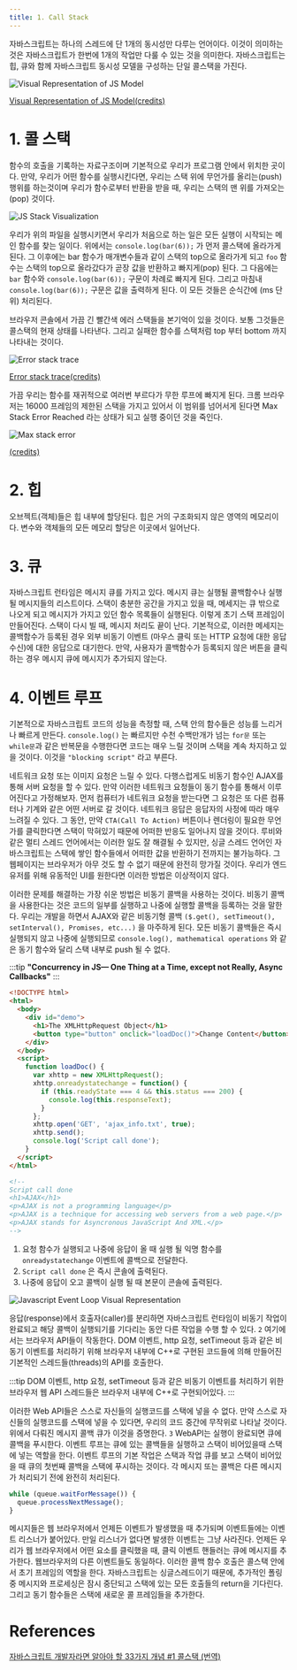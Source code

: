 ```yaml
---
title: 1. Call Stack
---
```


자바스크립트는 하나의 스레드에 단 1개의 동시성만 다루는 언어이다. 이것이 의미하는 것은 자바스크립트가 한번에 1개의 작업만 다룰 수 있는 것을 의미한다. 자바스크립트는 힙, 큐와 함께 자바스크립트 동시성 모델을 구성하는 단일 콜스택을 가진다.

![Visual Representation of JS Model](../../images/visual-representation-of-js-model.png)

[Visual Representation of JS Model(credits)](https://developer.mozilla.org/en-US/docs/Web/JavaScript/EventLoop)

# 1. 콜 스택

함수의 호출을 기록하는 자료구조이며 기본적으로 우리가 프로그램 안에서 위치한 곳이다. 만약, 우리가 어떤 함수를 실행시킨다면, 우리는 스택 위에 무언가를 올리는(push) 행위를 하는것이며 우리가 함수로부터 반환을 받을 때, 우리는 스택의 맨 위를 가져오는(pop) 것이다.

![JS Stack Visualization](../../images/js-stack-visualization.gif)

우리가 위의 파일을 실행시키면서 우리가 처음으로 하는 일은 모든 실행이 시작되는 메인 함수를 찾는 일이다. 위에서는 `console.log(bar(6));` 가 먼저 콜스택에 올라가게 된다. 그 이후에는 bar 함수가 매개변수들과 같이 스택의 top으로 올라가게 되고 `foo` 함수는 스택의 top으로 올라갔다가 곧장 값을 반환하고 빠지게(pop) 된다. 그 다음에는 `bar` 함수와 `console.log(bar(6));` 구문이 차례로 빠지게 된다. 그리고 마침내 `console.log(bar(6));` 구문은 값을 출력하게 된다. 이 모든 것들은 순식간에 (ms 단위) 처리된다.

브라우저 콘솔에서 가끔 긴 빨간색 에러 스택들을 본기억이 있을 것이다. 보통 그것들은 콜스택의 현재 상태를 나타낸다. 그리고 실패한 함수를 스택처럼 top 부터 bottom 까지 나타내는 것이다.

![Error stack trace](../../images/error-stack-trace.png)

[Error stack trace(credits)](https://www.youtube.com/watch?v=8aGhZQkoFbQ)

가끔 우리는 함수를 재귀적으로 여러번 부르다가 무한 루프에 빠지게 된다. 크롬 브라우저는 16000 프레임의 제한된 스택을 가지고 있어서 이 범위를 넘어서게 된다면 Max Stack Error Reached 라는 상태가 되고 실행 중이던 것을 죽인다.

![Max stack error](../../images/max-stack-error.png)

[(credits)](https://www.youtube.com/watch?v=8aGhZQkoFbQ)

# 2. 힙

오브젝트(객체)들은 힙 내부에 할당된다. 힙은 거의 구조화되지 않은 영역의 메모리이다. 변수와 객체들의 모든 메모리 할당은 이곳에서 일어난다.

# 3. 큐

자바스크립트 런타임은 메시지 큐를 가지고 있다. 메시지 큐는 실행될 콜백함수나 실행될 메시지들의 리스트이다. 스택이 충분한 공간을 가지고 있을 때, 메세지는 큐 밖으로 나오게 되고 메시지가 가지고 있던 함수 목록들이 실행된다. 이렇게 초기 스택 프레임이 만들어진다. 스택이 다시 빌 때, 메시지 처리도 끝이 난다. 기본적으로, 이러한 메세지는 콜백함수가 등록된 경우 외부 비동기 이벤트 (마우스 클릭 또는 HTTP 요청에 대한 응답 수신)에 대한 응답으로 대기한다. 만약, 사용자가 콜백함수가 등록되지 않은 버튼을 클릭하는 경우 메시지 큐에 메시지가 추가되지 않는다.

# 4. 이벤트 루프

기본적으로 자바스크립트 코드의 성능을 측정할 때, 스택 안의 함수들은 성능를 느리거나 빠르게 만든다. `console.log()` 는 빠르지만 수천 수백만개가 넘는 `for문` 또는 `while문`과 같은 반복문을 수행한다면 코드는 매우 느릴 것이며 스택을 계속 차지하고 있을 것이다. 이것을 `"blocking script"` 라고 부른다.

네트워크 요청 또는 이미지 요청은 느릴 수 있다. 다행스럽게도 비동기 함수인 AJAX를 통해 서버 요청을 할 수 있다. 만약 이러한 네트워크 요청들이 동기 함수를 통해서 이루어진다고 가정해보자. 먼저 컴퓨터가 네트워크 요청을 받는다면 그 요청은 또 다른 컴퓨터나 기계와 같은 어떤 서버로 갈 것이다. 네트워크 응답은 응답자의 사정에 따라 매우 느려질 수 있다. 그 동안, 만약 `CTA(Call To Action)` 버튼이나 렌더링이 필요한 무언가를 클릭한다면 스택이 막혀있기 때문에 어떠한 반응도 일어나지 않을 것이다. 루비와 같은 멀티 스레드 언어에서는 이러한 일도 잘 해결될 수 있지만, 싱글 스레드 언어인 자바스크립트는 스택에 쌓인 함수들에서 어떠한 값을 반환하기 전까지는 불가능하다. 그 웹페이지는 브라우저가 아무 것도 할 수 없기 때문에 완전히 망가질 것이다. 우리가 엔드 유저를 위해 유동적인 UI를 원한다면 이러한 방법은 이상적이지 않다.

이러한 문제를 해결하는 가장 쉬운 방법은 비동기 콜백을 사용하는 것이다. 비동기 콜백을 사용한다는 것은 코드의 일부를 실행하고 나중에 실행할 콜백을 등록하는 것을 말한다. 우리는 개발을 하면서 AJAX와 같은 비동기형 콜백 `($.get(), setTimeout(), setInterval(), Promises, etc...)` 을 마주하게 된다. 모든 비동기 콜백들은 즉시 실행되지 않고 나중에 실행되므로 `console.log(), mathematical operations` 와 같은 동기 함수와 달리 스택 내부로 push 될 수 없다.

:::tip
**"Concurrency in JS— One Thing at a Time, except not Really, Async Callbacks"**
:::

```html
<!DOCTYPE html>
<html>
  <body>
    <div id="demo">
      <h1>The XMLHttpRequest Object</h1>
      <button type="button" onclick="loadDoc()">Change Content</button>
    </div>
  </body>
  <script>
    function loadDoc() {
      var xhttp = new XMLHttpRequest();
      xhttp.onreadystatechange = function() {
        if (this.readyState === 4 && this.status === 200) {
          console.log(this.responseText);
        }
      };
      xhttp.open('GET', 'ajax_info.txt', true);
      xhttp.send();
      console.log('Script call done');
    }
  </script>
</html>

<!--
Script call done
<h1>AJAX</h1>
<p>AJAX is not a programming language</p>
<p>AJAX is a technique for accessing web servers from a web page.</p>
<p>AJAX stands for Asyncronous JavaScript And XML.</p>
-->
```

1. 요청 함수가 실행되고 나중에 응답이 올 때 실행 될 익명 함수를 `onreadystatechange` 이벤트에 콜백으로 전달한다.
2. `Script call done` 은 즉시 콘솔에 출력된다.
3. 나중에 응답이 오고 콜백이 실행 될 때 본문이 콘솔에 출력된다.

![Javascript Event Loop Visual Representation](../../images/js-event-loop-visual-representation.png)

응답(response)에서 호출자(caller)를 분리하면 자바스크립트 런타임이 비동기 작업이 완료되고 해당 콜백이 실행되기를 기다리는 동안 다른 작업을 수행 할 수 있다.
`2` 여기에서는 브라우저 API들이 작동한다. DOM 이벤트, http 요청, setTimeout 등과 같은 비동기 이벤트를 처리하기 위해 브라우저 내부에 C++로 구현된 코드들에 의해 만들어진 기본적인 스레드들(threads)의 API를 호출한다.

:::tip
DOM 이벤트, http 요청, setTimeout 등과 같은 비동기 이벤트를 처리하기 위한 브라우저 웹 API 스레드들은 브라우저 내부에 C++로 구현되어있다.
:::

이러한 Web API들은 스스로 자신들의 실행코드를 스택에 넣을 수 없다. 만약 스스로 자신들의 실행코드를 스택에 넣을 수 있다면, 우리의 코드 중간에 무작위로 나타날 것이다. 위에서 다뤄진 메시지 콜백 큐가 이것을 증명한다.
`3` WebAPI는 실행이 완료되면 큐에 콜백을 푸시한다. 이벤트 루프는 큐에 있는 콜백들을 실행하고 스택이 비어있을때 스택에 넣는 역할을 한다. 이벤트 루프의 기본 작업은 스택과 작업 큐를 보고 스택이 비어있을 때 큐의 첫번째 콜백을 스택에 푸시하는 것이다. 각 메시지 또는 콜백은 다른 메시지가 처리되기 전에 완전히 처리된다.

```javascript
while (queue.waitForMessage()) {
  queue.processNextMessage();
}
```

메시지들은 웹 브라우저에서 언제든 이벤트가 발생했을 때 추가되며 이벤트들에는 이벤트 리스너가 붙어있다. 만일 리스너가 없다면 발생한 이벤트는 그냥 사라진다. 언제든 우리가 웹 브라우저에서 어떤 요소를 클릭했을 때, 클릭 이벤트 핸들러는 큐에 메시지를 추가한다. 웹브라우저의 다른 이벤트들도 동일하다. 이러한 콜백 함수 호출은 콜스택 안에서 초기 프레임의 역할을 한다. 자바스크립트는 싱글스레드이기 때문에, 추가적인 폴링 중 메시지와 프로세싱은 잠시 중단되고 스택에 있는 모든 호출들의 return을 기다린다. 그리고 동기 함수들은 스택에 새로운 콜 프레임들을 추가한다.

# References

[자바스크립트 개발자라면 알아야 할 33가지 개념 #1 콜스택 (번역)](https://velog.io/@jakeseo_me/2019-03-15-2303-%EC%9E%91%EC%84%B1%EB%90%A8-rmjta5a3xh)

